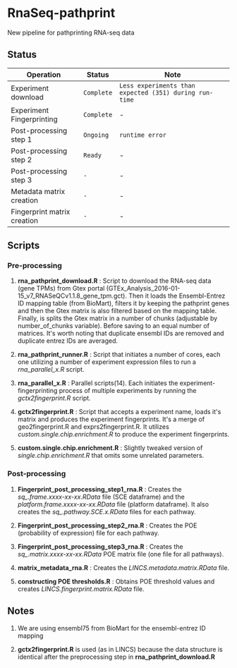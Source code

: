 # RnaSeq-pathprint
New pipeline for pathprinting RNA-seq data

## Status
Operation | Status | Note
--- | --- | ---
Experiment download | `Complete` | `Less experiments than expected (351) during run-time`
Experiment Fingerprinting | `Complete` | -
Post-processing step 1 | `Ongoing` | `runtime error`
Post-processing step 2 | `Ready` | -
Post-processing step 3 | `-` | -
Metadata matrix creation | `-` | -
Fingerprint matrix creation | `-` | -

## Scripts

### Pre-processing
1. **rna_pathprint_download.R** : Script to download the RNA-seq data (gene TPMs) from Gtex portal (GTEx_Analysis_2016-01-15_v7_RNASeQCv1.1.8_gene_tpm.gct). Then it loads the Ensembl-Entrez ID mapping table (from BioMart), filters it by keeping the pathprint genes and then the Gtex matrix is also filtered based on the mapping table. Finally, is splits the Gtex matrix in a number of chunks (adjustable by number_of_chunks variable). Before saving to an equal number of matrices. It's worth noting that duplicate ensembl IDs are removed and duplicate entrez IDs are averaged.

2. **rna_pathprint_runner.R** : Script that initiates a number of cores, each one utilizing a number of experiment expression files to run a *rna_parallel_x.R* script.

3. **rna_parallel_x.R** : Parallel scripts(14). Each initiates the experiment-fingerprinting process of multiple experiments by running the *gctx2fingerprint.R* script.

4. **gctx2fingerprint.R** : Script that accepts a experiment name, loads it's matrix and produces the experiment fingerprints. It's a merge of geo2fingerprint.R and exprs2fingerprint.R. It utilizes *custom.single.chip.enrichment.R* to produce the experiment fingerprints.

5. **custom.single.chip.enrichment.R** : Slightly tweaked version of *single.chip.enrichment.R* that omits some unrelated parameters.

### Post-processing

1. **Fingerprint_post_processing_step1_rna.R** :  Creates the *sq_.frame.xxxx-xx-xx.RData* file (SCE dataframe) and the *platform.frame.xxxx-xx-xx.RData* file (platform dataframe). It also creates the *sq_.pathway.SCE.x.RData* files for each pathway.

2. **Fingerprint_post_processing_step2_rna.R** :  Creates the POE (probability of expression) file for each pathway. 

3. **Fingerprint_post_processing_step3_rna.R** :  Creates the *sq_.matrix.xxxx-xx-xx.RData* POE matrix file (one file for all pathways). 

4. **matrix_metadata_rna.R** : Creates the *LINCS.metadata.matrix.RData* file.
 
5. **constructing POE thresholds.R** : Obtains POE threshold values and creates *LINCS.fingerprint.matrix.RData* file.

## Notes

1. We are using ensembl75 from BioMart for the ensembl-entrez ID mapping

2. **gctx2fingerprint.R** is used (as in LINCS) because the data structure is identical after the preprocessing step in **rna_pathprint_download.R**
